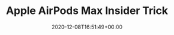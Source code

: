 ---
retweeted: false
source: <a href="https://about.twitter.com/products/tweetdeck" rel="nofollow">TweetDeck</a>
entities:
  user_mentions: []
  urls: []
  symbols: []
  media:
  - expanded_url: https://twitter.com/bascht/status/1336352794262040577/photo/1
    indices:
    - '133'
    - '156'
    url: https://t.co/7udL4vKrz2
    media_url: http://pbs.twimg.com/media/Eous1dCWMAIgzRk.jpg
    id_str: '1336351748772999170'
    id: '1336351748772999170'
    media_url_https: https://pbs.twimg.com/media/Eous1dCWMAIgzRk.jpg
    sizes:
      medium:
        w: '1200'
        h: '650'
        resize: fit
      large:
        w: '1243'
        h: '673'
        resize: fit
      small:
        w: '680'
        h: '368'
        resize: fit
      thumb:
        w: '150'
        h: '150'
        resize: crop
    type: photo
    display_url: pic.twitter.com/7udL4vKrz2
  hashtags: []
display_text_range:
- '0'
- '156'
favorite_count: '5'
id_str: '1336352794262040577'
truncated: false
retweet_count: '0'
id: '1336352794262040577'
possibly_sensitive: false
created_at: Tue Dec 08 16:51:49 +0000 2020
favorited: false
full_text: |-
  Apple AirPods Max Insider Trick: Für nur 1% Aufpreis kann euer Gegenüber sogar eine gute Sprachqualität bekommen.

  Dankt mir später.
lang: de
extended_entities:
  media:
  - expanded_url: https://twitter.com/bascht/status/1336352794262040577/photo/1
    indices:
    - '133'
    - '156'
    url: https://t.co/7udL4vKrz2
    media_url: http://pbs.twimg.com/media/Eous1dCWMAIgzRk.jpg
    id_str: '1336351748772999170'
    id: '1336351748772999170'
    media_url_https: https://pbs.twimg.com/media/Eous1dCWMAIgzRk.jpg
    sizes:
      medium:
        w: '1200'
        h: '650'
        resize: fit
      large:
        w: '1243'
        h: '673'
        resize: fit
      small:
        w: '680'
        h: '368'
        resize: fit
      thumb:
        w: '150'
        h: '150'
        resize: crop
    type: photo
    display_url: pic.twitter.com/7udL4vKrz2
tags:
- pesos:twitter
date: '2020-12-08T16:51:49+00:00'
src: https://twitter.com/bascht/status/1336352794262040577
original_url: https://twitter.com/bascht/status/1336352794262040577
type: twitter_tweet
media_url: https://img.bascht.com/twitter/pbs.twimg.com/media/Eous1dCWMAIgzRk.jpg
text: |-
  Apple AirPods Max Insider Trick: Für nur 1% Aufpreis kann euer Gegenüber sogar eine gute Sprachqualität bekommen.

  Dankt mir später.
title: Apple AirPods Max Insider Trick

---
